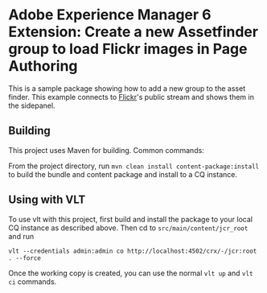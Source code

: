 # Adobe Experience Manager 6 Extension: Create a new Assetfinder group to load Flickr images in Page Authoring

This is a sample package showing how to add a new group to the asset finder. This example connects to [Flickr](http://www.flickr.com/)'s public stream and shows them in the sidepanel.

## Building 
 
This project uses Maven for building. Common commands:

From the project directory, run ``mvn clean install content-package:install`` to build the bundle and content package and install to a CQ instance.

## Using with VLT 
 
To use vlt with this project, first build and install the package to your local CQ instance as described above. Then cd to `src/main/content/jcr_root` and run

    vlt --credentials admin:admin co http://localhost:4502/crx/-/jcr:root . --force

Once the working copy is created, you can use the normal ``vlt up`` and ``vlt ci`` commands.